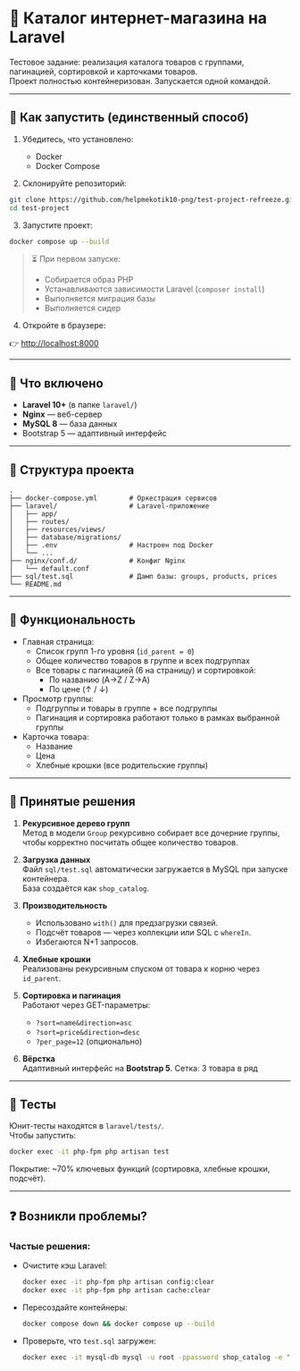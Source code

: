 # 🛒 Каталог интернет-магазина на Laravel

Тестовое задание: реализация каталога товаров с группами, пагинацией, сортировкой и карточками товаров.  
Проект полностью контейнеризован. Запускается одной командой.

---

## 🚀 Как запустить (единственный способ)

1. Убедитесь, что установлено:
   - Docker
   - Docker Compose

2. Склонируйте репозиторий:

```bash
git clone https://github.com/helpmekotik10-png/test-project-refreeze.git
cd test-project
```

3. Запустите проект:

```bash
docker compose up --build
```

> ⏳ При первом запуске:
> - Собирается образ PHP
> - Устанавливаются зависимости Laravel (`composer install`)
> - Выполняется миграция базы
> - Выполняется сидер

4. Откройте в браузере:

👉 [http://localhost:8000](http://localhost:8000)

---

## 🔧 Что включено

- **Laravel 10+** (в папке `laravel/`)
- **Nginx** — веб-сервер
- **MySQL 8** — база данных
- Bootstrap 5 — адаптивный интерфейс

---

## 📂 Структура проекта

```
.
├── docker-compose.yml        # Оркестрация сервисов
├── laravel/                  # Laravel-приложение
│   ├── app/
│   ├── routes/
│   ├── resources/views/
│   ├── database/migrations/
│   ├── .env                  # Настроен под Docker
│   └── ...
├── nginx/conf.d/             # Конфиг Nginx
│   └── default.conf
├── sql/test.sql              # Дамп базы: groups, products, prices
└── README.md
```

---

## 🔄 Функциональность

- Главная страница:
  - Список групп 1-го уровня (`id_parent = 0`)
  - Общее количество товаров в группе и всех подгруппах
  - Все товары с пагинацией (6 на страницу) и сортировкой:
    - По названию (A→Z / Z→A)
    - По цене (↑ / ↓)
- Просмотр группы:
  - Подгруппы и товары в группе + все подгруппы
  - Пагинация и сортировка работают только в рамках выбранной группы
- Карточка товара:
  - Название
  - Цена
  - Хлебные крошки (все родительские группы)

---

## 🧠 Принятые решения

1. **Рекурсивное дерево групп**  
   Метод в модели `Group` рекурсивно собирает все дочерние группы, чтобы корректно посчитать общее количество товаров.

2. **Загрузка данных**  
   Файл `sql/test.sql` автоматически загружается в MySQL при запуске контейнера.  
   База создаётся как `shop_catalog`.

3. **Производительность**  
   - Использовано `with()` для предзагрузки связей.
   - Подсчёт товаров — через коллекции или SQL с `whereIn`.
   - Избегаются N+1 запросов.

4. **Хлебные крошки**  
   Реализованы рекурсивным спуском от товара к корню через `id_parent`.

5. **Сортировка и пагинация**  
   Работают через GET-параметры:
   - `?sort=name&direction=asc`
   - `?sort=price&direction=desc`
   - `?per_page=12` (опционально)

6. **Вёрстка**  
   Адаптивный интерфейс на **Bootstrap 5**. Сетка: 3 товара в ряд

---

## 🧪 Тесты

Юнит-тесты находятся в `laravel/tests/`.  
Чтобы запустить:

```bash
docker exec -it php-fpm php artisan test
```

Покрытие: ~70% ключевых функций (сортировка, хлебные крошки, подсчёт).

---

## ❓ Возникли проблемы?

### Частые решения:

- Очистите кэш Laravel:
  ```bash
  docker exec -it php-fpm php artisan config:clear
  docker exec -it php-fpm php artisan cache:clear
  ```

- Пересоздайте контейнеры:
  ```bash
  docker compose down && docker compose up --build
  ```

- Проверьте, что `test.sql` загружен:
  ```bash
  docker exec -it mysql-db mysql -u root -ppassword shop_catalog -e "SELECT COUNT(*) FROM products;"
  ```
